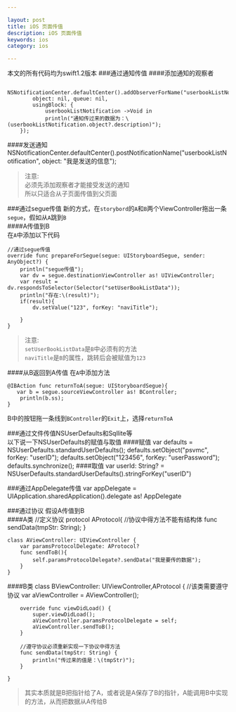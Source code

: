 ```yaml
---

layout: post
title: iOS 页面传值
description: iOS 页面传值
keywords: ios
category: ios

---
```


本文的所有代码均为swift1.2版本
###通过通知传值
####添加通知的观察者

        NSNotificationCenter.defaultCenter().addObserverForName("userbookListNotification",
            object: nil, queue: nil,
            usingBlock: {
                userbookListNotification ->Void in
                println("通知传过来的数据为：\(userbookListNotification.object?.description)");
        });
        
####发送通知
	NSNotificationCenter.defaultCenter().postNotificationName("userbookListNotification", object: "我是发送的信息");  
	
> 注意:  
> 必须先添加观察者才能接受发送的通知  
> 所以只适合从子页面传值到父页面

###通过segue传值
新的方式，在`storybord`的`A`和`B`两个ViewController拖出一条`segue`，假如从`A`跳到`B`  
####A传值到B  
在`A`中添加以下代码  

    //通过segue传值
    override func prepareForSegue(segue: UIStoryboardSegue, sender: AnyObject?) {
        println("segue传值");
        var dv = segue.destinationViewController as! UIViewController;
        var result = dv.respondsToSelector(Selector("setUserBookListData"));
        println("存在:\(result)");
        if(result){
            dv.setValue("123", forKey: "naviTitle");
            
        }
    }

 > 注意:   
 > `setUserBookListData`是`B`中必须有的方法  
 > `naviTitle`是`B`的属性，跳转后会被赋值为`123`
 
####从B返回到A传值
 在`A`中添加方法
 
    @IBAction func returnToA(segue: UIStoryboardSegue){
       var b = segue.sourceViewController as! BController;
        println(b.ss);
    }
    
B中的按钮拖一条线到`BController`的`Exit`上，选择`returnToA`
 
###通过文件传值NSUserDefaults和Sqllite等  
 以下说一下NSUserDefaults的赋值与取值
####赋值
	var defaults = NSUserDefaults.standardUserDefaults();
	defaults.setObject("psvmc", forKey: "userID");
	defaults.setObject("123456", forKey: "userPassword");
	defaults.synchronize();
####取值
	var userId: String? = NSUserDefaults.standardUserDefaults().stringForKey("userID")
	
###通过AppDelegate传值
	var appDelegate = UIApplication.sharedApplication().delegate as! AppDelegate
	
###通过协议
假设A传值到B  
####A类
    //定义协议
    protocol AProtocol{
        //协议中得方法不能有结构体
        func sendData(tmpStr: String);
    }

    class AViewController: UIViewController {
        var paramsProtocolDelegate: AProtocol?
        func sendToB(){
            self.paramsProtocolDelegate?.sendData("我是要传的数据");
        }
    }
####B类
    class BViewController: UIViewController,AProtocol {
        //该类需要遵守协议
        var aViewController = AViewController();
        
        override func viewDidLoad() {
            super.viewDidLoad();
            aViewController.paramsProtocolDelegate = self;
            aViewController.sendToB();
        }
        
        //遵守协议必须重新实现一下协议中得方法
        func sendData(tmpStr: String) {
            println("传过来的值是：\(tmpStr)");
        }
        
    }

> 其实本质就是B把指针给了A，或者说是A保存了B的指针，A能调用B中实现的方法，从而把数据从A传给B



 
 

     
